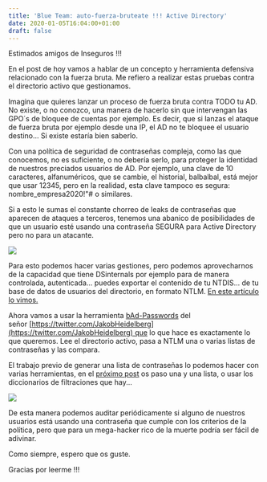 ```yaml
---
title: 'Blue Team: auto-fuerza-bruteate !!! Active Directory'
date: 2020-01-05T16:04:00+01:00
draft: false
---
```


Estimados amigos de Inseguros !!!  
  
En el post de hoy vamos a hablar de un concepto y herramienta defensiva relacionado con la fuerza bruta. Me refiero a realizar estas pruebas contra el directorio activo que gestionamos.  
  
Imagina que quieres lanzar un proceso de fuerza bruta contra TODO tu AD. No existe, o no conozco, una manera de hacerlo sin que intervengan las GPO´s de bloquee de cuentas por ejemplo. Es decir, que si lanzas el ataque de fuerza bruta por ejemplo desde una IP, el AD no te bloquee el usuario destino... Si existe estaría bien saberlo.  
  
Con una política de seguridad de contraseñas compleja, como las que conocemos, no es suficiente, o no debería serlo, para proteger la identidad de nuestros preciados usuarios de AD. Por ejemplo, una clave de 10 caracteres, alfanuméricos, que se cambie, el historial, balbalbal, está mejor que usar 12345, pero en la realidad, esta clave tampoco es segura: nombre\_empresa2020!"# o similares.  
  
Si a esto le sumas el constante chorreo de leaks de contraseñas que aparecen de ataques a terceros, tenemos una abanico de posibilidades de que un usuario esté usando una contraseña SEGURA para Active Directory pero no para un atacante.  
  

[![](https://1.bp.blogspot.com/-epob2ZWh8HU/XhH6Wp5VM6I/AAAAAAAAGeI/I9XJTJlPosgAukq-R1NZJp4jmPBe4m6vQCLcBGAsYHQ/s400/Brute_Force-327040569-large.jpg)](https://1.bp.blogspot.com/-epob2ZWh8HU/XhH6Wp5VM6I/AAAAAAAAGeI/I9XJTJlPosgAukq-R1NZJp4jmPBe4m6vQCLcBGAsYHQ/s1600/Brute_Force-327040569-large.jpg)

  
Para esto podemos hacer varias gestiones, pero podemos aprovecharnos de la capacidad que tiene DSinternals por ejemplo para de manera controlada, autenticada... puedes exportar el contenido de tu NTDIS... de tu base de datos de usuarios del directorio, en formato NTLM. [En este artículo lo vimos.](http://kinomakino.blogspot.com/2016/10/dsinternals-adquirir-el-listado.html)  
  
Ahora vamos a usar la herramienta [bAd-Passwords](https://github.com/ZilentJack/Get-bADpasswords) del señor [https://twitter.com/JakobHeidelberg](https://twitter.com/JakobHeidelberg) que lo que hace es exactamente lo que queremos. Lee el directorio activo, pasa a NTLM una o varias listas de contraseñas y las compara.  
  
El trabajo previo de generar una lista de contraseñas lo podemos hacer con varias herramientas, en el [próximo post](https://kinomakino.blogspot.com/2020/01/una-de-wordlist-mentalist.html) os paso una y una lista, o usar los diccionarios de filtraciones que hay...  
  

[![](https://1.bp.blogspot.com/-Yp4Ctf4CRFY/XhH5kAUW6QI/AAAAAAAAGeA/7atAE5FgK_U-YPqO6Ij8WPL5aGwKItiggCLcBGAsYHQ/s640/Captura%2Bde%2Bpantalla%2B2020-01-05%2Ba%2Blas%2B15.53.42.png)](https://1.bp.blogspot.com/-Yp4Ctf4CRFY/XhH5kAUW6QI/AAAAAAAAGeA/7atAE5FgK_U-YPqO6Ij8WPL5aGwKItiggCLcBGAsYHQ/s1600/Captura%2Bde%2Bpantalla%2B2020-01-05%2Ba%2Blas%2B15.53.42.png)

  
De esta manera podemos auditar periódicamente si alguno de nuestros usuarios está usando una contraseña que cumple con los criterios de la política, pero que para un mega-hacker rico de la muerte podría ser fácil de adivinar.  
  
Como siempre, espero que os guste.  
  
Gracias por leerme !!!